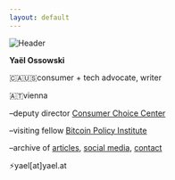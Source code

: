 ```yaml
---
layout: default
---
```

![Header](https://yaeloss.github.io/yaelat.github.io/assets/images/head.png)

  <p><b>Yaël Ossowski</b></p>
  
  <p>🇨🇦🇺🇸consumer + tech advocate, writer
  
  <p>🇦🇹vienna</p>

  <p>–deputy director <a href="https://consumerchoicecenter.org">Consumer Choice Center</a></p>
    
  <p>–visiting fellow <a href="https://www.btcpolicy.org/authors/yael-ossowski">Bitcoin Policy Institute</a></p>
          
  <p>–archive of <a href="http:/yael.ca/">articles</a>, <a href="/links">social media</a>, <a href="/contact">contact</a></p>

  <p>&#9889;yael[at]yael.at</p>
